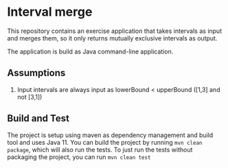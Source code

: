 # Interval merge

This repository contains an exercise application that takes intervals as input and merges them, so it only returns
mutually exclusive intervals as output.

The application is build as Java command-line application.

## Assumptions

1) Input intervals are always input as lowerBound < upperBound ([1,3] and not [3,1])

## Build and Test

The project is setup using maven as dependency management and build tool and uses Java 11. You can build the project by
running ```mvn clean package```, which will also run the tests. To just run the tests without packaging the project, you
can run ```mvn clean test```
